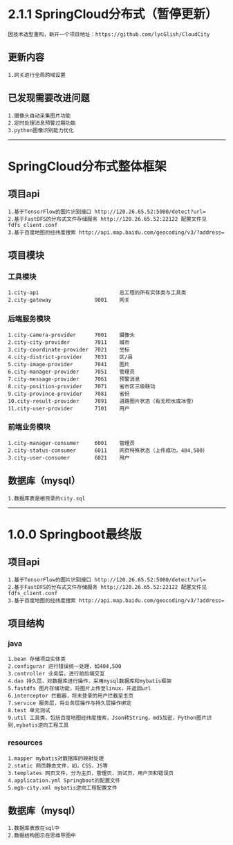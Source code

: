 # 2.1.1 SpringCloud分布式（暂停更新）  

    因技术选型重构，新开一个项目地址：https://github.com/lycGlish/CloudCity

## 更新内容  

    1.网关进行全局跨域设置  
    
## 已发现需要改进问题  

    1.摄像头自动采集图片功能  
    2.定时处理消息预警过期功能  
    3.python图像识别能力优化  

-----------------------------------------------------------------------------------------------------
# SpringCloud分布式整体框架  

## 项目api  

    1.基于TensorFlow的图片识别接口 http://120.26.65.52:5000/detect?url=  
    2.基于FastDFS的分布式文件存储服务 http://120.26.65.52:22122 配置文件见fdfs_client.conf  
    3.基于百度地图的经纬度搜索 http://api.map.baidu.com/geocoding/v3/?address=  
    
## 项目模块  

### 工具模块  

	1.city-api					    	总工程的所有实体类与工具类  
	2.city-gateway              9001    网关  
	
### 后端服务模块  

	1.city-camera-provider		7001	摄像头  
	2.city-city-provider		7011	城市  
	3.city-coordinate-provider	7021	坐标  
	4.city-district-provider	7031	区/县  
	5.city-image-provider		7041	图片  
	6.city-manager-provider		7051	管理员  
	7.city-message-provider		7061	预警消息  
	8.city-position-provider	7071	省市区三级联动  
	9.city-province-provider	7081	省份  
	10.city-result-provider		7091	道路图片状态（有无积水或冰雪）  
	11.city-user-provider		7101	用户  
	
### 前端业务模块  

	1.city-manager-consumer		6001	管理员  
	2.city-status-consumer		6011	网页特殊状态（上传成功，404,500）  
	3.city-user-consumer		6021	用户  
	
## 数据库（mysql） 
 
    1.数据库表是根目录的city.sql  

----------------------------------------------------------------------------------------------------------  
# 1.0.0 Springboot最终版  

## 项目api  

    1.基于TensorFlow的图片识别接口 http://120.26.65.52:5000/detect?url=  
    2.基于FastDFS的分布式文件存储服务 http://120.26.65.52:22122 配置文件见fdfs_client.conf  
    3.基于百度地图的经纬度搜索 http://api.map.baidu.com/geocoding/v3/?address=  
    
## 项目结构  

### java  

    1.bean 存储项目实体类  
    2.configurar 进行错误统一处理，如404,500  
    3.controller 业务层，进行前后端交互  
	4.dao 持久层，对数据库进行操作，采用mysql数据库和mybatis框架  
    5.fastdfs 图片存储功能，将图片上传至linux，并返回url  
    6.interceptor 拦截器，将未登录的用户拦截至主页  
    7.service 服务层，将业务层操作与持久层操作绑定  
    8.test 单元测试  
    9.util 工具类，包括百度地图经纬度搜索，Json转String，md5加密，Python图片识别,mybatis逆向工程工具
      
### resources  

    1.mapper mybatis对数据库的映射处理  
    2.static 网页静态文件，如，CSS，JS等  
    3.templates 网页文件，分为主页，管理页，测试页，用户页和错误页  
    4.application.yml Springboot的配置文件  
    5.mgb-city.xml mybatis逆向工程配置文件  
## 数据库（mysql）  

    1.数据库表放在sql中  
    2.数据结构图示在思维导图中  